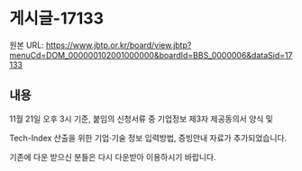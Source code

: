 # 게시글-17133

원본 URL: https://www.jbtp.or.kr/board/view.jbtp?menuCd=DOM_000000102001000000&boardId=BBS_0000006&dataSid=17133

## 내용

11월 21일 오후 3시 기준, 붙임의 신청서류 중 기업정보 제3자 제공동의서 양식 및

Tech-Index 산출을 위한 기업·기술 정보 입력방법, 증빙안내 자료가 추가되었습니다.

기존에 다운 받으신 분들은 다시 다운받아 이용하시기 바랍니다. 
